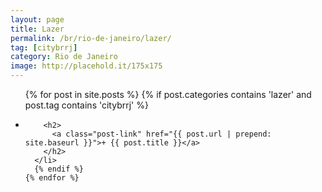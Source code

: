 ```yaml
---
layout: page
title: Lazer
permalink: /br/rio-de-janeiro/lazer/
tag: [citybrrj]
category: Rio de Janeiro
image: http://placehold.it/175x175
---
```


<div class="home">

  <ul class="post-list">
    {% for post in site.posts %}
      {% if post.categories contains 'lazer' and post.tag contains 'citybrrj' %}
      <li>

        <h2>
          <a class="post-link" href="{{ post.url | prepend: site.baseurl }}">+ {{ post.title }}</a>
        </h2>
      </li>
      {% endif %}
    {% endfor %}
  </ul>
</div>
